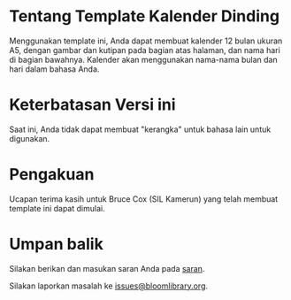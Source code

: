 # Tentang Template Kalender Dinding
Menggunakan template ini, Anda dapat membuat kalender 12 bulan ukuran A5, dengan gambar dan kutipan pada bagian atas halaman, dan nama hari di bagian bawahnya. Kalender akan menggunakan nama-nama bulan dan hari dalam bahasa Anda.

# Keterbatasan Versi ini
Saat ini, Anda tidak dapat membuat "kerangka" untuk bahasa lain untuk digunakan.

# Pengakuan
Ucapan terima kasih untuk Bruce Cox (SIL Kamerun) yang telah membuat template ini dapat dimulai.

# Umpan balik
Silakan berikan dan masukan saran Anda pada [saran](http://bloom.palaso.org/suggestions/).

Silakan laporkan masalah ke [issues@bloomlibrary.org](mailto:issues@bloomlibrary.org?subject=Wall&nbsp;Calendar&nbsp;Problem).
